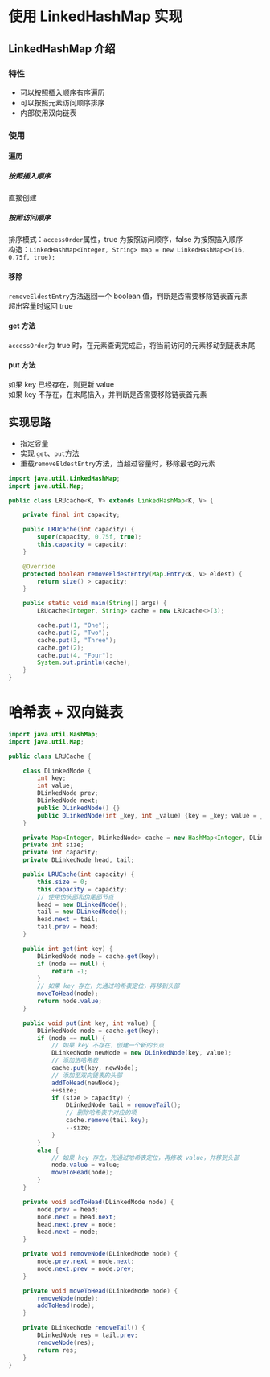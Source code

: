 # 使用 LinkedHashMap 实现
## LinkedHashMap 介绍
### 特性
- 可以按照插入顺序有序遍历
- 可以按照元素访问顺序排序
- 内部使用双向链表
### 使用
#### 遍历
##### 按照插入顺序
直接创建
##### 按照访问顺序
排序模式：`accessOrder`属性，true 为按照访问顺序，false 为按照插入顺序  
构造：`LinkedHashMap<Integer, String> map = new LinkedHashMap<>(16, 0.75f, true);`
#### 移除
`removeEldestEntry`方法返回一个 boolean 值，判断是否需要移除链表首元素  
超出容量时返回 true
#### get 方法
`accessOrder`为 true 时，在元素查询完成后，将当前访问的元素移动到链表末尾  
#### put 方法
如果 key 已经存在，则更新 value  
如果 key 不存在，在末尾插入，并判断是否需要移除链表首元素  
## 实现思路
- 指定容量
- 实现 `get`、`put`方法
- 重载`removeEldestEntry`方法，当超过容量时，移除最老的元素

```java
import java.util.LinkedHashMap;
import java.util.Map;

public class LRUcache<K, V> extends LinkedHashMap<K, V> {

    private final int capacity;

    public LRUcache(int capacity) {
        super(capacity, 0.75f, true);
        this.capacity = capacity;
    }

    @Override
    protected boolean removeEldestEntry(Map.Entry<K, V> eldest) {
        return size() > capacity;
    }

    public static void main(String[] args) {
        LRUcache<Integer, String> cache = new LRUcache<>(3);

        cache.put(1, "One");
        cache.put(2, "Two");
        cache.put(3, "Three");
        cache.get(2);
        cache.put(4, "Four");
        System.out.println(cache);
    }
}
```
# 哈希表 + 双向链表
```java
import java.util.HashMap;
import java.util.Map;

public class LRUCache {

    class DLinkedNode {
        int key;
        int value;
        DLinkedNode prev;
        DLinkedNode next;
        public DLinkedNode() {}
        public DLinkedNode(int _key, int _value) {key = _key; value = _value;}
    }

    private Map<Integer, DLinkedNode> cache = new HashMap<Integer, DLinkedNode>();
    private int size;
    private int capacity;
    private DLinkedNode head, tail;

    public LRUCache(int capacity) {
        this.size = 0;
        this.capacity = capacity;
        // 使用伪头部和伪尾部节点
        head = new DLinkedNode();
        tail = new DLinkedNode();
        head.next = tail;
        tail.prev = head;
    }

    public int get(int key) {
        DLinkedNode node = cache.get(key);
        if (node == null) {
            return -1;
        }
        // 如果 key 存在，先通过哈希表定位，再移到头部
        moveToHead(node);
        return node.value;
    }

    public void put(int key, int value) {
        DLinkedNode node = cache.get(key);
        if (node == null) {
            // 如果 key 不存在，创建一个新的节点
            DLinkedNode newNode = new DLinkedNode(key, value);
            // 添加进哈希表
            cache.put(key, newNode);
            // 添加至双向链表的头部
            addToHead(newNode);
            ++size;
            if (size > capacity) {
                DLinkedNode tail = removeTail();
                // 删除哈希表中对应的项
                cache.remove(tail.key);
                --size;
            }
        }
        else {
            // 如果 key 存在，先通过哈希表定位，再修改 value，并移到头部
            node.value = value;
            moveToHead(node);
        }
    }

    private void addToHead(DLinkedNode node) {
        node.prev = head;
        node.next = head.next;
        head.next.prev = node;
        head.next = node;
    }

    private void removeNode(DLinkedNode node) {
        node.prev.next = node.next;
        node.next.prev = node.prev;
    }

    private void moveToHead(DLinkedNode node) {
        removeNode(node);
        addToHead(node);
    }

    private DLinkedNode removeTail() {
        DLinkedNode res = tail.prev;
        removeNode(res);
        return res;
    }
}
```
